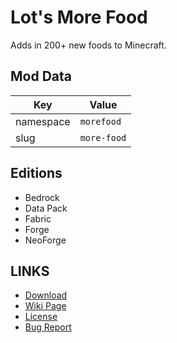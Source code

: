 # Lot's More Food

Adds in 200+ new foods to Minecraft.

## Mod Data

| Key       | Value       |
| --------- |-------------|
| namespace | `morefood`  |
| slug      | `more-food` |

## Editions

- Bedrock
- Data Pack
- Fabric
- Forge
- NeoForge

## LINKS

- [Download](https://www.curseforge.com/minecraft/mc-mods/lots-more-food-fabric)
- [Wiki Page](https://docs.lpsmods.dev/more-food)
- [License](https://license.lpsmods.dev)
- [Bug Report](https://github.com/lpsmods/more-food/issues)
